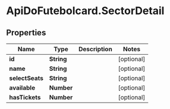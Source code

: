 # ApiDoFutebolcard.SectorDetail

## Properties
Name | Type | Description | Notes
------------ | ------------- | ------------- | -------------
**id** | **String** |  | [optional] 
**name** | **String** |  | [optional] 
**selectSeats** | **String** |  | [optional] 
**available** | **Number** |  | [optional] 
**hasTickets** | **Number** |  | [optional] 


